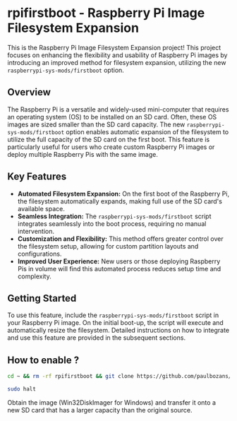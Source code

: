 # rpifirstboot - Raspberry Pi Image Filesystem Expansion

This is the Raspberry Pi Image Filesystem Expansion project! This project focuses on enhancing the flexibility and usability of Raspberry Pi images by introducing an improved method for filesystem expansion, utilizing the new `raspberrypi-sys-mods/firstboot` option.

## Overview

The Raspberry Pi is a versatile and widely-used mini-computer that requires an operating system (OS) to be installed on an SD card. Often, these OS images are sized smaller than the SD card capacity. The new `raspberrypi-sys-mods/firstboot` option enables automatic expansion of the filesystem to utilize the full capacity of the SD card on the first boot. This feature is particularly useful for users who create custom Raspberry Pi images or deploy multiple Raspberry Pis with the same image.

## Key Features

- **Automated Filesystem Expansion:** On the first boot of the Raspberry Pi, the filesystem automatically expands, making full use of the SD card's available space.
- **Seamless Integration:** The `raspberrypi-sys-mods/firstboot` script integrates seamlessly into the boot process, requiring no manual intervention.
- **Customization and Flexibility:** This method offers greater control over the filesystem setup, allowing for custom partition layouts and configurations.
- **Improved User Experience:** New users or those deploying Raspberry Pis in volume will find this automated process reduces setup time and complexity.

## Getting Started

To use this feature, include the `raspberrypi-sys-mods/firstboot` script in your Raspberry Pi image. On the initial boot-up, the script will execute and automatically resize the filesystem. Detailed instructions on how to integrate and use this feature are provided in the subsequent sections.

## How to enable ?

```bash
cd ~ && rm -rf rpifirstboot && git clone https://github.com/paulbozans/rpifirstboot && sudo bash rpifirstboot/enable_firstboot

sudo halt
```

Obtain the image (Win32DiskImager for Windows) and transfer it onto a new SD card that has a larger capacity than the original source.
